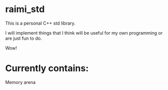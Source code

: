 # raimi_std

This is a personal C++ std library.

I will implement things that I think will be useful for my own programming or are just fun to do.

Wow!

# Currently contains:
Memory arena
